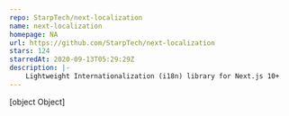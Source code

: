```yaml
---
repo: StarpTech/next-localization
name: next-localization
homepage: NA
url: https://github.com/StarpTech/next-localization
stars: 124
starredAt: 2020-09-13T05:29:29Z
description: |-
    Lightweight Internationalization (i18n) library for Next.js 10+
---
```


[object Object]
